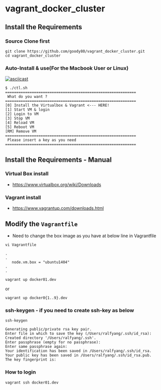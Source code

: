 # vagrant_docker_cluster

## Install the Requirements
### Source Clone first
```
git clone https://github.com/goody80/vagrant_docker_cluster.git
cd vagrant_docker_cluster
```

### Auto-Install & use(For the Macbook User or Linux)
[![asciicast](https://asciinema.org/a/78LKZjwwx0dMM595q0GqhDrvw.png)](https://asciinema.org/a/78LKZjwwx0dMM595q0GqhDrvw)

```
$ ./ctl.sh
===========================================================
 What do you want ?
===========================================================
[0] Install the Virtualbox & Vagrant <--- HERE!
[1] Start VM & login
[2] Login to VM
[3] Stop VM
[4] Reload VM
[5] Reboot VM
[RM] Remove VM
===========================================================
 Please insert a key as you need
===========================================================

```

## Install the Requirements - Manual
### Virtual Box install
* https://www.virtualbox.org/wiki/Downloads

### Vagrant install
* https://www.vagrantup.com/downloads.html


## Modify the `Vagrantfile`
* Need to change the box image as you have at below line in Vagrantfile


```
vi Vagrantfile

.
.
   node.vm.box = "ubuntu1404"
.
.
```

```
vagrant up docker01.dev
```
or

```
vagrant up docker0{1..9}.dev
```


### ssh-keygen - if you need to create ssh-key as below
```
ssh-keygen

Generating public/private rsa key pair.
Enter file in which to save the key (/Users/ralfyang/.ssh/id_rsa):
Created directory '/Users/ralfyang/.ssh'.
Enter passphrase (empty for no passphrase):
Enter same passphrase again:
Your identification has been saved in /Users/ralfyang/.ssh/id_rsa.
Your public key has been saved in /Users/ralfyang/.ssh/id_rsa.pub.
The key fingerprint is:
```

### How to login
```
vagrant ssh docker01.dev
```
